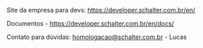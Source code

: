 Site da empresa para devs: https://developer.schalter.com.br/en/

Documentos - https://developer.schalter.com.br/en/docs/

Contato para dúvidas:
homologacao@schalter.com.br - Lucas
